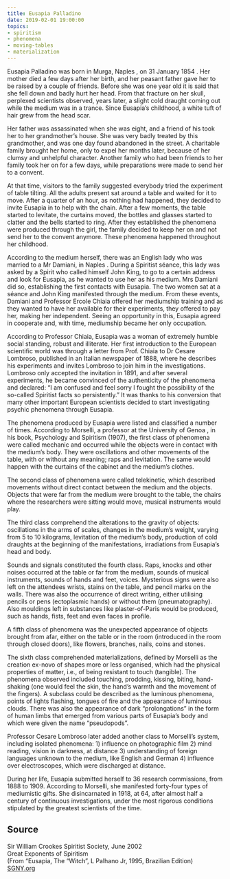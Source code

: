 ```yaml
---
title: Eusapia Palladino
date: 2019-02-01 19:00:00
topics: 
- spiritism
- phenomena 
- moving-tables
- materialization
---
```


Eusapia Palladino was born in Murga, Naples , on 31 January 1854 . Her mother
died a few days after her birth, and her peasant father gave her to be raised by
a couple of friends. Before she was one year old it is said that she fell down
and badly hurt her head. From that fracture on her skull, perplexed scientists
observed, years later, a slight cold draught coming out while the medium was in
a trance. Since Eusapia’s childhood, a white tuft of hair grew from the head
scar.

Her father was assassinated when she was eight, and a friend of his took her to
her grandmother’s house. She was very badly treated by this grandmother, and was
one day found abandoned in the street. A charitable family brought her home,
only to expel her months later, because of her clumsy and unhelpful character.
Another family who had been friends to her family took her on for a few days,
while preparations were made to send her to a convent.

At that time, visitors to the family suggested everybody tried the experiment of
table tilting. All the adults present sat around a table and waited for it to
move. After a quarter of an hour, as nothing had happened, they decided to
invite Eusapia in to help with the chain. After a few moments, the table started
to levitate, the curtains moved, the bottles and glasses started to clatter and
the bells started to ring. After they established the phenomena were produced
through the girl, the family decided to keep her on and not send her to the
convent anymore. These phenomena happened throughout her childhood.

According to the medium herself, there was an English lady who was married to a
Mr Damiani, in Naples . During a Spiritist séance, this lady was asked by a
Spirit who called himself John King, to go to a certain address and look for
Eusapia, as he wanted to use her as his medium. Mrs Damiani did so, establishing
the first contacts with Eusapia. The two women sat at a séance and John King
manifested through the medium. From these events, Damiani and Professor Ercole
Chiaia offered her mediumship training and as they wanted to have her available
for their experiments, they offered to pay her, making her independent. Seeing
an opportunity in this, Eusapia agreed in cooperate and, with time, mediumship
became her only occupation.

According to Professor Chiaia, Eusapia was a woman of extremely humble social
standing, robust and illiterate. Her first introduction to the European
scientific world was through a letter from Prof. Chiaia to Dr Cesare Lombroso,
published in an Italian newspaper of 1888, where he describes his experiments
and invites Lombroso to join him in the investigations. Lombroso only accepted
the invitation in 1891, and after several experiments, he became convinced of
the authenticity of the phenomena and declared: “I am confused and feel sorry I
fought the possibility of the so-called Spiritist facts so persistently.” It was
thanks to his conversion that many other important European scientists decided
to start investigating psychic phenomena through Eusapia.

The phenomena produced by Eusapia were listed and classified a number of times.
According to Morselli, a professor at the University of Genoa , in his book,
Psychology and Spiritism (1907), the first class of phenomena were called
mechanic and occurred while the objects were in contact with the medium’s body.
They were oscillations and other movements of the table, with or without any
meaning; raps and levitation. The same would happen with the curtains of the
cabinet and the medium’s clothes.

The second class of phenomena were called telekinetic, which described movements
without direct contact between the medium and the objects. Objects that were far
from the medium were brought to the table, the chairs where the researchers were
sitting would move, musical instruments would play.

The third class comprehend the alterations to the gravity of objects:
oscillations in the arms of scales, changes in the medium’s weight, varying from
5 to 10 kilograms, levitation of the medium’s body, production of cold draughts
at the beginning of the manifestations, irradiations from Eusapia’s head and
body.

Sounds and signals constituted the fourth class. Raps, knocks and other noises
occurred at the table or far from the medium, sounds of musical instruments,
sounds of hands and feet, voices. Mysterious signs were also left on the
attendees wrists, stains on the table, and pencil marks on the walls. There was
also the occurrence of direct writing, either utilising pencils or pens
(ectoplasmic hands) or without them (pneumatography). Also mouldings left in
substances like plaster-of-Paris would be produced, such as hands, fists, feet
and even faces in profile.

A fifth class of phenomena was the unexpected appearance of objects brought from
afar, either on the table or in the room (introduced in the room through closed
doors), like flowers, branches, nails, coins and stones.

The sixth class comprehended materializations, defined by Morselli as the
creation ex-novo of shapes more or less organised, which had the physical
properties of matter, i.e., of being resistant to touch (tangible). The
phenomena observed included touching, prodding, kissing, biting, hand-shaking
(one would feel the skin, the hand’s warmth and the movement of the fingers). A
subclass could be described as the luminous phenomena, points of lights
flashing, tongues of fire and the appearance of luminous clouds. There was also
the appearance of dark “prolongations” in the form of human limbs that emerged
from various parts of Eusapia’s body and which were given the name “pseudopods”.

Professor Cesare Lombroso later added another class to Morselli’s system,
including isolated phenomena: 1) influence on photographic film 2) mind reading,
vision in darkness, at distance 3) understanding of foreign languages unknown to
the medium, like English and German 4) influence over electroscopes, which were
discharged at distance.

During her life, Eusapia submitted herself to 36 research commissions, from 1888
to 1909. According to Morselli, she manifested forty-four types of mediumistic
gifts. She disincarnated in 1918, at 64, after almost half a century of
continuous investigations, under the most rigorous conditions stipulated by the
greatest scientists of the time.

## Source
Sir William Crookes Spiritist Society, June 2002  
Great Exponents of Spiritism  
(From “Eusapia, The “Witch”, L Palhano Jr, 1995, Brazilian Edition)  
[SGNY.org](//sgny.org)



